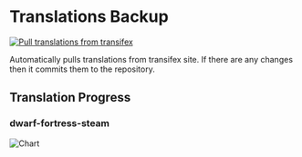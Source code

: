 # Translations Backup

[![Pull translations from transifex](https://github.com/dfint/translations-backup/actions/workflows/pull-translations.yml/badge.svg)](https://github.com/dfint/translations-backup/actions/workflows/pull-translations.yml)

Automatically pulls translations from transifex site. If there are any changes then it commits them to the repository.

## Translation Progress

### dwarf-fortress-steam

![Chart](https://quickchart.io/chart/render/sf-3422c0dc-fda5-4ec2-ba23-4520a1a8b8cf)
<!--
### dwarf-fortress

![Chart](https://quickchart.io/chart/render/sf-401e346c-34c5-4dd3-9b4a-03c2281a3658)
-->